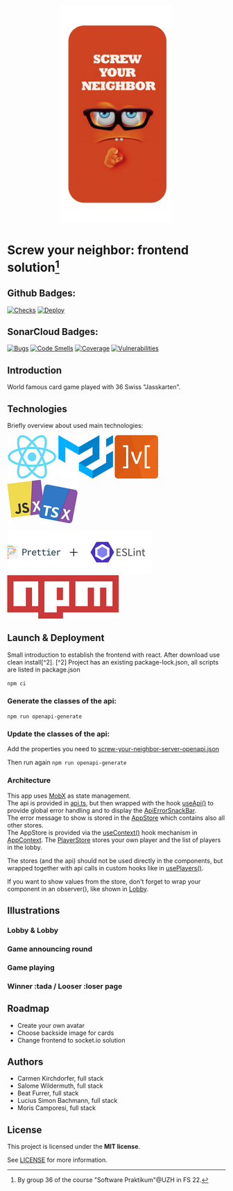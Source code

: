 <h1 align="center">
   <img src="./src/img/icon.png" width="auto" height="500">
</h1>

# Screw your neighbor: frontend solution[^1]

[^1]: By group 36 of the course "Software Praktikum"@UZH in FS 22.

## Github Badges:

[![Checks](https://github.com/sopra-fs22-group-36/screw-your-neighbor-react/actions/workflows/checks.yml/badge.svg)](https://github.com/sopra-fs22-group-36/screw-your-neighbor-react/actions/workflows/checks.yml)
[![Deploy](https://github.com/sopra-fs22-group-36/screw-your-neighbor-react/actions/workflows/deploy-heroku.yml/badge.svg)](https://github.com/sopra-fs22-group-36/screw-your-neighbor-react/actions/workflows/deploy-heroku.yml)

## SonarCloud Badges:

[![Bugs](https://sonarcloud.io/api/project_badges/measure?project=sopra-fs22-group-36_screw-your-neighbor-react&metric=bugs)](https://sonarcloud.io/summary/new_code?id=sopra-fs22-group-36_screw-your-neighbor-react)
[![Code Smells](https://sonarcloud.io/api/project_badges/measure?project=sopra-fs22-group-36_screw-your-neighbor-react&metric=code_smells)](https://sonarcloud.io/summary/new_code?id=sopra-fs22-group-36_screw-your-neighbor-react)
[![Coverage](https://sonarcloud.io/api/project_badges/measure?project=sopra-fs22-group-36_screw-your-neighbor-react&metric=coverage)](https://sonarcloud.io/summary/new_code?id=sopra-fs22-group-36_screw-your-neighbor-react)
[![Vulnerabilities](https://sonarcloud.io/api/project_badges/measure?project=sopra-fs22-group-36_screw-your-neighbor-react&metric=vulnerabilities)](https://sonarcloud.io/summary/new_code?id=sopra-fs22-group-36_screw-your-neighbor-react)

## Introduction
World famous card game played with 36 Swiss "Jasskarten". 

## Technologies
Briefly overview about used main technologies: 

![react](./src/img/readme/react.png)
![matrial ui](./src/img/readme/mi.png)
![MobX](./src/img/readme/mobx.png)
![Typescript](./src/img/readme/tsx.png)

![prettier and linter](./src/img/readme/exlint.png)
![npm](./src/img/readme/npm.png)

## Launch & Deployment
Small introduction to establish the frontend with react. After download use clean install[^2].
[^2] Project has an existing package-lock.json, all scripts are listed in package.json

`npm ci`

### Generate the classes of the api:

`npm run openapi-generate`

### Update the classes of the api:

Add the properties you need to  [screw-your-neighbor-server-openapi.json](screw-your-neighbor-server-openapi.json)

Then run again `npm run openapi-generate`

### Architecture

This app uses [MobX](https://github.com/mobxjs/mobx) as state management.  
The api is provided in [api.ts](src/api/api.ts), but then wrapped with the hook [useApi()](src/hooks/api/useApi.ts)
to provide global error handling and to display the [ApiErrorSnackBar](src/components/ui/ApiErrorSnackBar.tsx).  
The error message to show is stored in the [AppStore](src/stores/AppStore.ts) which contains also all other stores.  
The AppStore is provided via the [useContext()](https://reactjs.org/docs/hooks-reference.html#usecontext)
hook mechanism in [AppContext](src/AppContext.tsx).
The [PlayerStore](src/stores/PlayerStore.ts) stores your own player and the list of players in the lobby.

The stores (and the api) should not be used directly in the components,
but wrapped together with api calls in custom hooks like in [usePlayers()](src/hooks/api/usePlayers.ts).

If you want to show values from the store, don't forget to wrap your component in an observer(), like shown
in [Lobby](src/components/views/lobby/Lobby.tsx).

## Illustrations

### Lobby & Lobby

### Game announcing round

### Game playing

### Winner :tada / Looser :loser page 

## Roadmap

- Create your own avatar 
- Choose backside image for cards
- Change frontend to socket.io solution 

## Authors
- Carmen Kirchdorfer, full stack
- Salome Wildermuth, full stack
- Beat Furrer, full stack
- Lucius Simon Bachmann, full stack
- Moris Camporesi, full stack


## License

This project is licensed under the **MIT license**.

See [LICENSE](LICENSE.txt) for more information.
